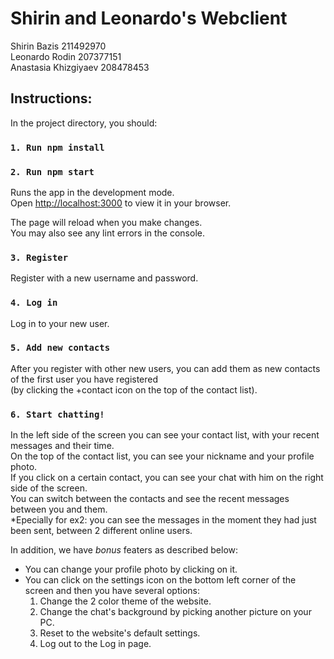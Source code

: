 # Shirin and Leonardo's Webclient
Shirin Bazis 211492970\
Leonardo Rodin 207377151\
Anastasia Khizgiyaev 208478453

## Instructions:

In the project directory, you should:

### `1. Run npm install`


### `2. Run npm start`

Runs the app in the development mode.\
Open [http://localhost:3000](http://localhost:3000) to view it in your browser.

The page will reload when you make changes.\
You may also see any lint errors in the console.


### `3. Register`

Register with a new username and password.

### `4. Log in`

Log in to your new user.

### `5. Add new contacts`

After you register with other new users, you can add them as new contacts of the first user you have registered\
(by clicking the +contact icon on the top of the contact list).

### `6. Start chatting!`

In the left side of the screen you can see your contact list, with your recent messages and their time.\
On the top of the contact list, you can see your nickname and your profile photo.\
If you click on a certain contact, you can see your chat with him on the right side of the screen.\
You can switch between the contacts and see the recent messages between you and them.\
*Epecially for ex2: you can see the messages in the moment they had just been sent, between 2 different online users.

In addition, we have *bonus* featers as described below:
- You can change your profile photo by clicking on it.
- You can click on the settings icon on the bottom left corner of the screen and then you have several options:
   1. Change the 2 color theme of the website.
   2. Change the chat's background by picking another picture on your PC.
   3. Reset to the website's default settings.
   4. Log out to the Log in page.
 
 




